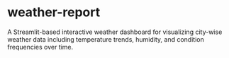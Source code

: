 # weather-report
A Streamlit-based interactive weather dashboard for visualizing city-wise weather data including temperature trends, humidity, and condition frequencies over time.
